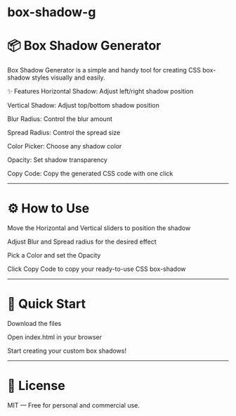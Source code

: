 # box-shadow-g

# 📦 Box Shadow Generator
Box Shadow Generator is a simple and handy tool for creating CSS box-shadow styles visually and easily.

✨ Features
Horizontal Shadow: Adjust left/right shadow position

Vertical Shadow: Adjust top/bottom shadow position

Blur Radius: Control the blur amount

Spread Radius: Control the spread size

Color Picker: Choose any shadow color

Opacity: Set shadow transparency

Copy Code: Copy the generated CSS code with one click

---

# ⚙️ How to Use
Move the Horizontal and Vertical sliders to position the shadow

Adjust Blur and Spread radius for the desired effect

Pick a Color and set the Opacity

Click Copy Code to copy your ready-to-use CSS box-shadow

---

# 🚀 Quick Start
Download the files

Open index.html in your browser

Start creating your custom box shadows!

---

# 📄 License
MIT — Free for personal and commercial use.